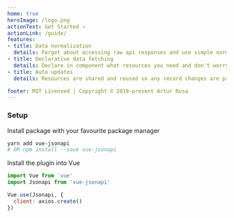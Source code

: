 ```yaml
---
home: true
heroImage: /logo.png
actionText: Get Started →
actionLink: /guide/
features:
- title: Data normalization
  details: Forget about accessing raw api responses and use simple normalized data objects.
- title: Declarative data fetching
  details: Declare in component what resources you need and don't worry about all the things related to the call.
- title: Auto updates
  details: Resources are shared and reused so any record changes are propagated to all places where given record is used.

footer: MIT Licensed | Copyright © 2019-present Artur Rosa
---
```


### Setup
Install package with your favourite package manager

```sh
yarn add vue-jsonapi
# OR npm install --save vue-jsonapi
```

Install the plugin into Vue

```js
import Vue from 'vue'
import Jsonapi from 'vue-jsonapi'

Vue.use(Jsonapi, {
  client: axios.create()
})
```
